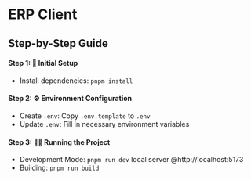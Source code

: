 # ERP Client

## Step-by-Step Guide

#### Step 1: 🚀 Initial Setup

- Install dependencies: `pnpm install`

#### Step 2: ⚙️ Environment Configuration

- Create `.env`: Copy `.env.template` to `.env`
- Update `.env`: Fill in necessary environment variables

#### Step 3: 🏃‍♂️ Running the Project

- Development Mode: `pnpm run dev`  local server @http://localhost:5173
- Building: `pnpm run build`

